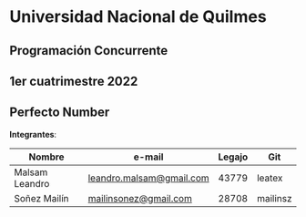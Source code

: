 # Universidad Nacional de Quilmes

## Programación Concurrente

## 1er cuatrimestre 2022

## Perfecto Number

**Integrantes**:

| Nombre         | e-mail                   | Legajo | Git      |
|----------------|--------------------------|--------|----------|
| Malsam Leandro | leandro.malsam@gmail.com | 43779  | leatex   |
| Soñez Mailín   | mailinsonez@gmail.com    | 28708  | mailinsz |
